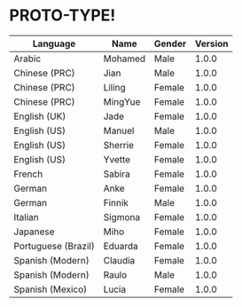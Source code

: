 # PROTO-TYPE!
| Language  | Name | Gender | Version |
| ------------- | ------------- | ------------- | ------------- |
| Arabic  | Mohamed  | Male | 1.0.0  |
| Chinese (PRC)  | Jian  | Male | 1.0.0  |
| Chinese (PRC)  | Liling  | Female | 1.0.0  |
| Chinese (PRC)  | MingYue  | Female | 1.0.0  |
| English (UK)  | Jade  | Female | 1.0.0  |
| English (US)  | Manuel  | Male | 1.0.0  |
| English (US)  | Sherrie  | Female | 1.0.0  |
| English (US)  | Yvette  | Female | 1.0.0  |
| French  | Sabira  | Female | 1.0.0  |
| German  | Anke  | Female | 1.0.0  |
| German  | Finnik  | Male | 1.0.0  |
| Italian  | Sigmona  | Female | 1.0.0  |
| Japanese  | Miho  | Female | 1.0.0  |
| Portuguese (Brazil)  | Eduarda  | Female | 1.0.0  |
| Spanish (Modern) | Claudia  | Female | 1.0.0  |
| Spanish (Modern) | Raulo  | Male | 1.0.0  |
| Spanish (Mexico) | Lucia  | Female | 1.0.0  |
